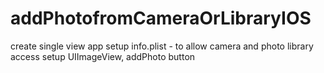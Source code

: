 # addPhotofromCameraOrLibraryIOS

create single view app
setup info.plist - to allow camera and photo library access
setup UIImageView, addPhoto button

